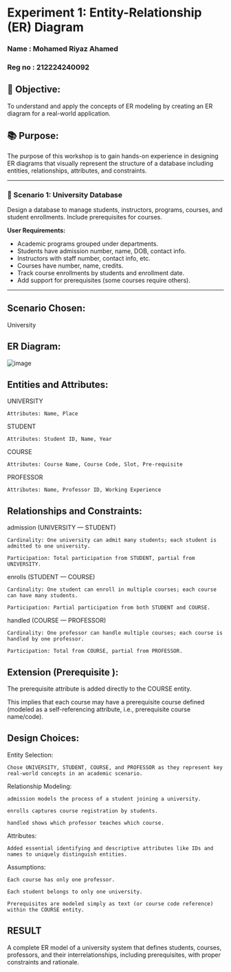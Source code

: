 # Experiment 1: Entity-Relationship (ER) Diagram
### Name : Mohamed Riyaz Ahamed
### Reg no : 212224240092
## 🎯 Objective:
To understand and apply the concepts of ER modeling by creating an ER diagram for a real-world application.

## 📚 Purpose:
The purpose of this workshop is to gain hands-on experience in designing ER diagrams that visually represent the structure of a database including entities, relationships, attributes, and constraints.

---
### 🔹 Scenario 1: University Database
Design a database to manage students, instructors, programs, courses, and student enrollments. Include prerequisites for courses.

**User Requirements:**
- Academic programs grouped under departments.
- Students have admission number, name, DOB, contact info.
- Instructors with staff number, contact info, etc.
- Courses have number, name, credits.
- Track course enrollments by students and enrollment date.
- Add support for prerequisites (some courses require others).

---

## Scenario Chosen:
University 

## ER Diagram:
![image](https://github.com/user-attachments/assets/b8184a94-0773-4294-be8b-8d254aca72d5)


## Entities and Attributes:
UNIVERSITY

    Attributes: Name, Place

STUDENT

    Attributes: Student ID, Name, Year

COURSE

    Attributes: Course Name, Course Code, Slot, Pre-requisite

PROFESSOR

    Attributes: Name, Professor ID, Working Experience

## Relationships and Constraints:
admission (UNIVERSITY — STUDENT)

    Cardinality: One university can admit many students; each student is admitted to one university.

    Participation: Total participation from STUDENT, partial from UNIVERSITY.

enrolls (STUDENT — COURSE)

    Cardinality: One student can enroll in multiple courses; each course can have many students.

    Participation: Partial participation from both STUDENT and COURSE.

handled (COURSE — PROFESSOR)

    Cardinality: One professor can handle multiple courses; each course is handled by one professor.

    Participation: Total from COURSE, partial from PROFESSOR.

## Extension (Prerequisite ):
The prerequisite attribute is added directly to the COURSE entity.

This implies that each course may have a prerequisite course defined (modeled as a self-referencing attribute, i.e., prerequisite course name/code).

## Design Choices:
Entity Selection:

    Chose UNIVERSITY, STUDENT, COURSE, and PROFESSOR as they represent key real-world concepts in an academic scenario.

Relationship Modeling:

    admission models the process of a student joining a university.

    enrolls captures course registration by students.

    handled shows which professor teaches which course.

Attributes:

    Added essential identifying and descriptive attributes like IDs and names to uniquely distinguish entities.

Assumptions:

    Each course has only one professor.

    Each student belongs to only one university.

    Prerequisites are modeled simply as text (or course code reference) within the COURSE entity.
## RESULT
A complete ER model of a university system that defines students, courses, professors, and their interrelationships, including prerequisites, with proper constraints and rationale.
